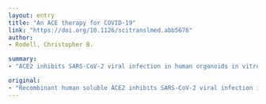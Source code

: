 ```yaml
---
layout: entry
title: "An ACE therapy for COVID-19"
link: "https://doi.org/10.1126/scitranslmed.abb5676"
author:
- Rodell, Christopher B.

summary:
- "ACE2 inhibits SARS-CoV-2 viral infection in human organoids in vitro. Recombinant human soluble ACE 2 inhibits infection in humans organoids. In vitro, it inhibits viral infection. ACE binds human organs in a soluble form."

original:
- "Recombinant human soluble ACE2 inhibits SARS-CoV-2 viral infection in human organoids in vitro."
---
```


